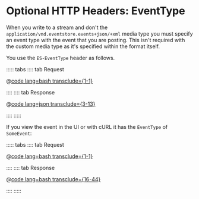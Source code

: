# Optional HTTP Headers: EventType

When you write to a stream and don't the `application/vnd.eventstore.events+json/+xml` media type you must specify an event type with the event that you are posting. This isn't required with the custom media type as it's specified within the format itself.

You use the `ES-EventType` header as follows.

::::: tabs
:::: tab Request

@[code lang=bash transclude={1-1}](docs/v5/code-examples/http-api/write-event.sh)

::::
:::: tab Response

@[code lang=json transclude={3-13}](docs/v5/code-examples/http-api/write-event.sh)

::::
:::::

If you view the event in the UI or with cURL it has the `EventType` of `SomeEvent`:

<!-- TODO: Does this make sense? If I can't use the custom media type -->

::::: tabs
:::: tab Request

@[code lang=bash transclude={1-1}](docs/v5/code-examples/http-api/read-event.sh)

::::
:::: tab Response

@[code lang=bash transclude={16-44}](docs/v5/code-examples/http-api/read-event.sh)

::::
:::::